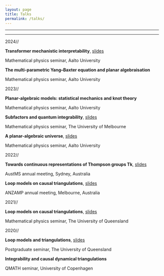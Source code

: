 ```yaml
---
layout: page
title: Talks
permalink: /talks/
---
```


---
---

2024//

**Transformer mechanistic interpretability**, [slides](https://xavierponcini.github.io/pdfs/TMI_slides.pdf)

Mathematical physics seminar, Aalto University

**The multi-parametric Yang–Baxter equation and planar algebraisation**

Mathematical physics seminar, Aalto University


2023//

**Planar-algebraic models: statistical mechanics and knot theory**

Mathematical physics seminar, Aalto University

**Subfactors and quantum integrability**, [slides](https://xavierponcini.github.io/pdfs/SQI_slides.pdf)

Mathematical physics seminar, The University of Melbourne

**A planar-algebraic universe**, [slides](https://xavierponcini.github.io/pdfs/PAU_slides.pdf)

Mathematical physics seminar, Aalto University

2022//

**Towards continuous representations of Thompson groups Tk**, [slides](https://xavierponcini.github.io/pdfs/TCRTG_slides.pdf)

AustMS annual meeting, Sydney, Australia

**Loop models on causal triangulations**, [slides](https://xavierponcini.github.io/pdfs/LMCT_vII_slides.pdf)

ANZAMP annual meeting, Melbourne, Australia

2021//

**Loop models on causal triangulations**, [slides](https://xavierponcini.github.io/pdfs/LMCT_vI_slides.pdf)

Mathematical physics seminar, The University of Queensland

2020//

**Loop models and triangulations**, [slides](https://xavierponcini.github.io/pdfs/LMT_slides.pdf)

Postgraduate seminar, The University of Queensland


**Integrability and causal dynamical triangulations**

QMATH seminar, University of Copenhagen


